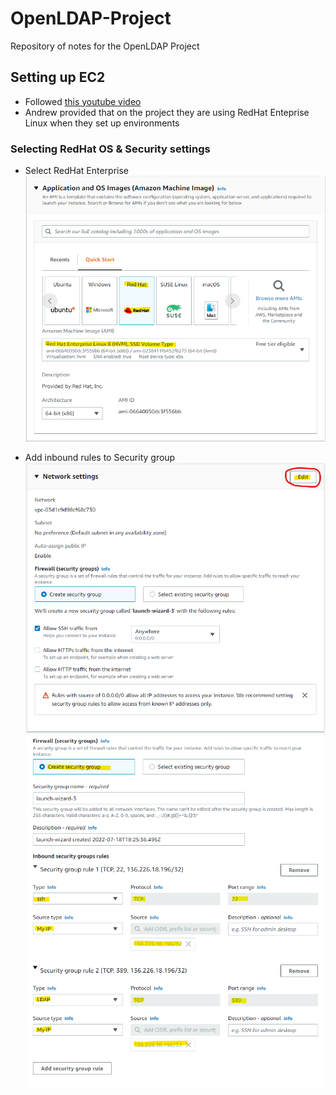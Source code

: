 # OpenLDAP-Project
Repository of notes for the OpenLDAP Project

## Setting up EC2

* Followed [this youtube video](https://www.youtube.com/watch?v=rIi8Pd5Uvbc)
* Andrew provided that on the project they are using RedHat Enteprise Linux when they set up environments

### Selecting RedHat OS & Security settings
* Select RedHat Enterprise
![select redhat](img/one.png)

* Add inbound rules to Security group
![Select Edit](img/two.png)
![configure inbound rule](img/three.png)

